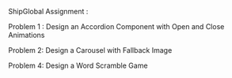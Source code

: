 ShipGlobal Assignment :


Problem 1 :
Design an Accordion Component with Open and Close Animations

Problem 2:
Design a Carousel with Fallback Image

Problem 4:
Design a Word Scramble Game
